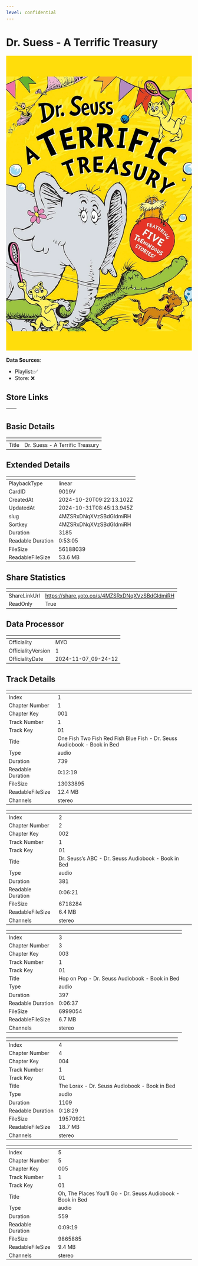 ```yaml
---
level: confidential
---
```

# Dr. Suess - A Terrific Treasury

![card_[9019V].png](../../img/cards/card_[9019V].png)

**Data Sources**: 

- Playlist:✅
- Store: ❌


## Store Links

| <!-- --> | <!-- --> |
| - | - |


## Basic Details

| <!-- --> | <!-- --> |
| - | - |
| Title | Dr. Suess - A Terrific Treasury |


## Extended Details

| <!-- --> | <!-- --> |
| - | - |
| PlaybackType | linear |
| CardID | 9019V |
| CreatedAt | 2024-10-20T09:22:13.102Z |
| UpdatedAt | 2024-10-31T08:45:13.945Z |
| slug | 4MZSRxDNqXVzSBdGldmiRH |
| Sortkey | 4MZSRxDNqXVzSBdGldmiRH |
| Duration | 3185 |
| Readable Duration | 0:53:05 |
| FileSize | 56188039 |
| ReadableFileSize | 53.6 MB |


## Share Statistics

| <!-- --> | <!-- --> |
| - | - |
| ShareLinkUrl | https://share.yoto.co/s/4MZSRxDNqXVzSBdGldmiRH |
| ReadOnly | True |


## Data Processor

| <!-- --> | <!-- --> |
| - | - |
| Officiality | MYO
| OfficialityVersion | 1
| OfficialityDate | 2024-11-07_09-24-12


## Track Details

| <!-- --> | <!-- --> |
| - | - |
| Index | 1 |
| Chapter Number | 1 |
| Chapter Key | 001 |
| Track Number | 1 |
| Track Key | 01 |
| Title | One Fish Two Fish Red Fish Blue Fish - Dr. Seuss Audiobook - Book in Bed |
| Type | audio |
| Duration | 739 |
| Readable Duration | 0:12:19 |
| FileSize | 13033895 |
| ReadableFileSize | 12.4 MB |
| Channels | stereo |

| <!-- --> | <!-- --> |
| - | - |
| Index | 2 |
| Chapter Number | 2 |
| Chapter Key | 002 |
| Track Number | 1 |
| Track Key | 01 |
| Title | Dr. Seuss’s ABC - Dr. Seuss Audiobook - Book in Bed |
| Type | audio |
| Duration | 381 |
| Readable Duration | 0:06:21 |
| FileSize | 6718284 |
| ReadableFileSize | 6.4 MB |
| Channels | stereo |

| <!-- --> | <!-- --> |
| - | - |
| Index | 3 |
| Chapter Number | 3 |
| Chapter Key | 003 |
| Track Number | 1 |
| Track Key | 01 |
| Title | Hop on Pop - Dr. Seuss Audiobook - Book in Bed |
| Type | audio |
| Duration | 397 |
| Readable Duration | 0:06:37 |
| FileSize | 6999054 |
| ReadableFileSize | 6.7 MB |
| Channels | stereo |

| <!-- --> | <!-- --> |
| - | - |
| Index | 4 |
| Chapter Number | 4 |
| Chapter Key | 004 |
| Track Number | 1 |
| Track Key | 01 |
| Title | The Lorax - Dr. Seuss Audiobook - Book in Bed |
| Type | audio |
| Duration | 1109 |
| Readable Duration | 0:18:29 |
| FileSize | 19570921 |
| ReadableFileSize | 18.7 MB |
| Channels | stereo |

| <!-- --> | <!-- --> |
| - | - |
| Index | 5 |
| Chapter Number | 5 |
| Chapter Key | 005 |
| Track Number | 1 |
| Track Key | 01 |
| Title | Oh, The Places You’ll Go - Dr. Seuss Audiobook - Book in Bed |
| Type | audio |
| Duration | 559 |
| Readable Duration | 0:09:19 |
| FileSize | 9865885 |
| ReadableFileSize | 9.4 MB |
| Channels | stereo |


